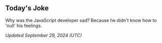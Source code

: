 ## Today's Joke
Why was the JavaScript developer sad? Because he didn't know how to 'null' his feelings.

*Updated September 29, 2024 (UTC)*
